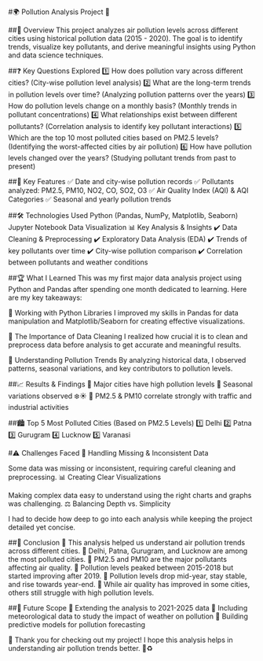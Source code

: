 #🌍 Pollution Analysis Project 💨

##📌 Overview
This project analyzes air pollution levels across different cities using historical pollution data (2015 - 2020). The goal is to identify trends, visualize key pollutants, and derive meaningful insights using Python and data science techniques.

##❓ Key Questions Explored
1️⃣ How does pollution vary across different cities? (City-wise pollution level analysis)
2️⃣ What are the long-term trends in pollution levels over time? (Analyzing pollution patterns over the years)
3️⃣ How do pollution levels change on a monthly basis? (Monthly trends in pollutant concentrations)
4️⃣ What relationships exist between different pollutants? (Correlation analysis to identify key pollutant interactions)
5️⃣ Which are the top 10 most polluted cities based on PM2.5 levels? (Identifying the worst-affected cities by air pollution)
6️⃣ How have pollution levels changed over the years? (Studying pollutant trends from past to present)

##🔑 Key Features
✅ Date and city-wise pollution records
✅ Pollutants analyzed: PM2.5, PM10, NO2, CO, SO2, O3
✅ Air Quality Index (AQI) & AQI Categories
✅ Seasonal and yearly pollution trends

##🛠️ Technologies Used
Python (Pandas, NumPy, Matplotlib, Seaborn)
Jupyter Notebook
Data Visualization
📊 Key Analysis & Insights
✔️ Data Cleaning & Preprocessing
✔️ Exploratory Data Analysis (EDA)
✔️ Trends of key pollutants over time
✔️ City-wise pollution comparison
✔️ Correlation between pollutants and weather conditions

##🏆 What I Learned
This was my first major data analysis project using Python and Pandas after spending one month dedicated to learning. Here are my key takeaways:

🔹 Working with Python Libraries
I improved my skills in Pandas for data manipulation and Matplotlib/Seaborn for creating effective visualizations.

🔹 The Importance of Data Cleaning
I realized how crucial it is to clean and preprocess data before analysis to get accurate and meaningful results.

🔹 Understanding Pollution Trends
By analyzing historical data, I observed patterns, seasonal variations, and key contributors to pollution levels.

##📈 Results & Findings
📍 Major cities have high pollution levels
📍 Seasonal variations observed ❄️☀️
📍 PM2.5 & PM10 correlate strongly with traffic and industrial activities

##🏙️ Top 5 Most Polluted Cities (Based on PM2.5 Levels)
1️⃣ Delhi
2️⃣ Patna
3️⃣ Gurugram
4️⃣ Lucknow
5️⃣ Varanasi

#⚠️ Challenges Faced
🚧 Handling Missing & Inconsistent Data

Some data was missing or inconsistent, requiring careful cleaning and preprocessing.
📊 Creating Clear Visualizations

Making complex data easy to understand using the right charts and graphs was challenging.
⚖️ Balancing Depth vs. Simplicity

I had to decide how deep to go into each analysis while keeping the project detailed yet concise.

##📌 Conclusion
🔹 This analysis helped us understand air pollution trends across different cities.
🔹 Delhi, Patna, Gurugram, and Lucknow are among the most polluted cities.
🔹 PM2.5 and PM10 are the major pollutants affecting air quality.
🔹 Pollution levels peaked between 2015-2018 but started improving after 2019.
🔹 Pollution levels drop mid-year, stay stable, and rise towards year-end.
🔹 While air quality has improved in some cities, others still struggle with high pollution levels.

##📌 Future Scope
📍 Extending the analysis to 2021-2025 data
📍 Including meteorological data to study the impact of weather on pollution
📍 Building predictive models for pollution forecasting

🚀 Thank you for checking out my project! I hope this analysis helps in understanding air pollution trends better. 🌿♻️
